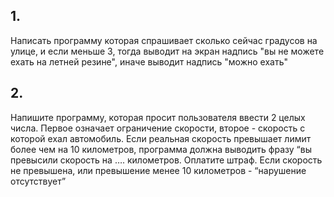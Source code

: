 ## 1.   
Написать программу которая спрашивает сколько сейчас градусов на улице, и если меньше 3, тогда выводит на экран надпись "вы не можете ехать на летней резине", иначе выводит надпись "можно ехать" 


## 2.
Напишите программу, которая просит пользователя ввести 2 целых числа. Первое означает ограничение скорости, второе - скорость с которой ехал автомобиль. 
Если реальная скорость превышает лимит более чем на 10 километров, программа должна выводить фразу “вы превысили скорость на …. километров. 
Оплатите штраф. Если скорость не превышена, или превышение менее 10 километров - “нарушение отсутствует”
